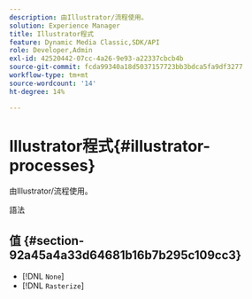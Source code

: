 ```yaml
---
description: 由Illustrator/流程使用。
solution: Experience Manager
title: Illustrator程式
feature: Dynamic Media Classic,SDK/API
role: Developer,Admin
exl-id: 42520442-07cc-4a26-9e93-a22337cbcb4b
source-git-commit: fcda99340a18d5037157723bb3bdca5fa9df3277
workflow-type: tm+mt
source-wordcount: '14'
ht-degree: 14%

---
```


# Illustrator程式{#illustrator-processes}

由Illustrator/流程使用。

語法

## 值 {#section-92a45a4a33d64681b16b7b295c109cc3}

* [!DNL `None`]
* [!DNL `Rasterize`]
